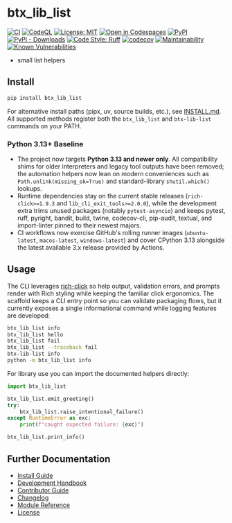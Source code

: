 # btx_lib_list

<!-- Badges -->
[![CI](https://github.com/bitranox/btx_lib_list/actions/workflows/ci.yml/badge.svg)](https://github.com/bitranox/btx_lib_list/actions/workflows/ci.yml)
[![CodeQL](https://github.com/bitranox/btx_lib_list/actions/workflows/codeql.yml/badge.svg)](https://github.com/bitranox/btx_lib_list/actions/workflows/codeql.yml)
[![License: MIT](https://img.shields.io/badge/License-MIT-yellow.svg)](LICENSE)
[![Open in Codespaces](https://img.shields.io/badge/Codespaces-Open-blue?logo=github&logoColor=white&style=flat-square)](https://codespaces.new/bitranox/btx_lib_list?quickstart=1)
[![PyPI](https://img.shields.io/pypi/v/btx_lib_list.svg)](https://pypi.org/project/btx_lib_list/)
[![PyPI - Downloads](https://img.shields.io/pypi/dm/btx_lib_list.svg)](https://pypi.org/project/btx_lib_list/)
[![Code Style: Ruff](https://img.shields.io/badge/Code%20Style-Ruff-46A3FF?logo=ruff&labelColor=000)](https://docs.astral.sh/ruff/)
[![codecov](https://codecov.io/gh/bitranox/btx_lib_list/graph/badge.svg?token=UFBaUDIgRk)](https://codecov.io/gh/bitranox/btx_lib_list)
[![Maintainability](https://qlty.sh/badges/041ba2c1-37d6-40bb-85a0-ec5a8a0aca0c/maintainability.svg)](https://qlty.sh/gh/bitranox/projects/btx_lib_list)
[![Known Vulnerabilities](https://snyk.io/test/github/bitranox/btx_lib_list/badge.svg)](https://snyk.io/test/github/bitranox/btx_lib_list)

- small list helpers

## Install

```bash
pip install btx_lib_list
```

For alternative install paths (pipx, uv, source builds, etc.), see
[INSTALL.md](INSTALL.md). All supported methods register both the
`btx_lib_list` and `btx-lib-list` commands on your PATH.

### Python 3.13+ Baseline

- The project now targets **Python 3.13 and newer only**. All compatibility
  shims for older interpreters and legacy tool outputs have been removed; the
  automation helpers now lean on modern conveniences such as `Path.unlink(missing_ok=True)`
  and standard-library `shutil.which()` lookups.
- Runtime dependencies stay on the current stable releases (`rich-click>=1.9.3`
  and `lib_cli_exit_tools>=2.0.0`), while the development extra trims unused
  packages (notably `pytest-asyncio`) and keeps pytest, ruff, pyright, bandit,
  build, twine, codecov-cli, pip-audit, textual, and import-linter pinned to
  their newest majors.
- CI workflows now exercise GitHub's rolling runner images (`ubuntu-latest`,
  `macos-latest`, `windows-latest`) and cover CPython 3.13 alongside the latest
  available 3.x release provided by Actions.


## Usage

The CLI leverages [rich-click](https://github.com/ewels/rich-click) so help output, validation errors, and prompts render with Rich styling while keeping the familiar click ergonomics.
The scaffold keeps a CLI entry point so you can validate packaging flows, but it
currently exposes a single informational command while logging features are
developed:

```bash
btx_lib_list info
btx_lib_list hello
btx_lib_list fail
btx_lib_list --traceback fail
btx-lib-list info
python -m btx_lib_list info
```

For library use you can import the documented helpers directly:

```python
import btx_lib_list

btx_lib_list.emit_greeting()
try:
    btx_lib_list.raise_intentional_failure()
except RuntimeError as exc:
    print(f"caught expected failure: {exc}")

btx_lib_list.print_info()
```


## Further Documentation

- [Install Guide](INSTALL.md)
- [Development Handbook](DEVELOPMENT.md)
- [Contributor Guide](CONTRIBUTING.md)
- [Changelog](CHANGELOG.md)
- [Module Reference](docs/systemdesign/module_reference.md)
- [License](LICENSE)
